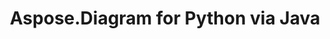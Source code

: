 ﻿---
title: Aspose.Diagram for Python via Java
type: docs
weight: 70
url: /zh/java/python-java/
---
